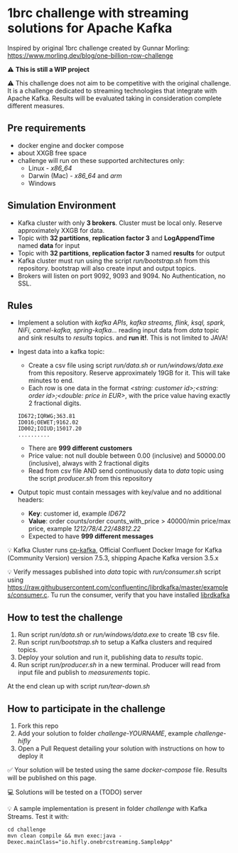 # 1brc challenge with streaming solutions for Apache Kafka

Inspired by original 1brc challenge created by Gunnar Morling:
https://www.morling.dev/blog/one-billion-row-challenge

⚠️ **This is still a WIP project**

⚠️ This challenge does not aim to be competitive with the original challenge. It is a challenge dedicated to streaming technologies that integrate with Apache Kafka. Results will be evaluated taking in consideration complete different measures.

## Pre requirements

- docker engine and docker compose
- about XXGB free space
- challenge will run on these supported architectures only:
  - Linux - _x86_64_
  - Darwin (Mac) - _x86_64_ and _arm_ 
  - Windows

## Simulation Environment

- Kafka cluster with only **3 brokers**. Cluster must be local only. Reserve approximately XXGB for data.
- Topic with **32 partitions**, **replication factor 3** and **LogAppendTime** named **data** for input
- Topic with **32 partitions**, **replication factor 3** named **results** for output
- Kafka cluster must run using the script _run/bootstrap.sh_ from this repository. bootstrap will also create input and output topics.
- Brokers will listen on port 9092, 9093 and 9094. No Authentication, no SSL.

## Rules

- Implement a solution with _kafka APIs, kafka streams, flink, ksql, spark, NiFi, camel-kafka, spring-kafka..._ reading input data from _data_ topic and sink results to _results_ topics. and **run it!**. This is not limited to JAVA!
- Ingest data into a kafka topic:
    - Create a csv file using script _run/data.sh_ or _run/windows/data.exe_ from this repository. Reserve approximately 19GB for it. This will take minutes to end.
    -  Each row is one data in the format _<string: customer id>;<string: order id>;<double: price in EUR>_, with the price value having exactly 2 fractional digits.
  ```
  ID672;IQRWG;363.81
  ID016;OEWET;9162.02
  ID002;IOIUD;15017.20
  ..........
  ```

    - There are **999 different customers** 
    - Price value: not null double between 0.00 (inclusive) and 50000.00 (inclusive), always with 2 fractional digits
    - Read from csv file AND send continuously data to _data_ topic using the script _producer.sh_ from this repository
- Output topic must contain messages with key/value and no additional headers:
  - **Key**: customer id, example _ID672_ 
  - **Value**: order counts/order counts_with_price > 40000/min price/max price, example _1212/78/4.22/48812.22_ 
  - Expected to have **999 different messages**


💡 Kafka Cluster runs [cp-kafka](https://hub.docker.com/r/confluentinc/cp-kafka), Official Confluent Docker Image for Kafka (Community Version) version 7.5.3, shipping Apache Kafka version 3.5.x

💡 Verify messages published into _data_ topic with _run/consumer.sh_ script using
https://raw.githubusercontent.com/confluentinc/librdkafka/master/examples/consumer.c.
Tu run the consumer, verify that you have installed [librdkafka](https://github.com/confluentinc/librdkafka/tree/master?tab=readme-ov-file#installing-prebuilt-packages)

## How to test the challenge

1. Run script _run/data.sh_ or _run/windows/data.exe_ to create 1B csv file.
2. Run script _run/bootstrap.sh_ to setup a Kafka clusters and required topics. 
3. Deploy your solution and run it, publishing data to _results_ topic.
4. Run script _run/producer.sh_ in a new terminal. Producer will read from input file and publish to _measurements_ topic.

At the end clean up with script _run/tear-down.sh_

## How to participate in the challenge

1. Fork this repo
2. Add your solution to folder _challenge-YOURNAME_, example _challenge-hifly_
3. Open a Pull Request detailing your solution with instructions on how to deploy it

✅ Your solution will be tested using the same _docker-compose_ file. Results will be published on this page.

💻 Solutions will be tested on a (TODO) server

💡 A sample implementation is present in folder _challenge_ with Kafka Streams. Test it with:
```
cd challenge
mvn clean compile && mvn exec:java -Dexec.mainClass="io.hifly.onebrcstreaming.SampleApp"
```
